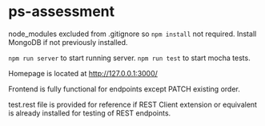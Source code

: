 # ps-assessment

node_modules excluded from .gitignore so `npm install` not required.
Install MongoDB if not previously installed.

`npm run server` to start running server.
`npm run test` to start mocha tests. 

Homepage is located at http://127.0.0.1:3000/

Frontend is fully functional for endpoints except PATCH existing order.

test.rest file is provided for reference if REST Client extension or equivalent is already installed for testing of REST endpoints.
